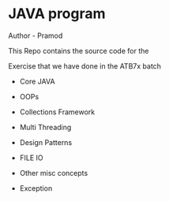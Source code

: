# JAVA program

Author - Pramod

This Repo contains the source code for the

Exercise that we have done in the ATB7x batch

- Core JAVA

- OOPs

- Collections Framework

- Multi Threading

- Design Patterns

- FILE IO

- Other misc concepts

- Exception